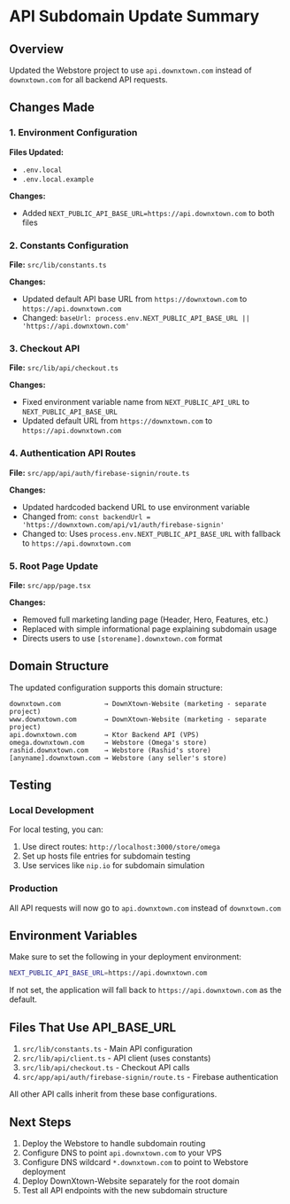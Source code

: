 # API Subdomain Update Summary

## Overview
Updated the Webstore project to use `api.downxtown.com` instead of `downxtown.com` for all backend API requests.

## Changes Made

### 1. Environment Configuration
**Files Updated:**
- `.env.local`
- `.env.local.example`

**Changes:**
- Added `NEXT_PUBLIC_API_BASE_URL=https://api.downxtown.com` to both files

### 2. Constants Configuration
**File:** `src/lib/constants.ts`

**Changes:**
- Updated default API base URL from `https://downxtown.com` to `https://api.downxtown.com`
- Changed: `baseUrl: process.env.NEXT_PUBLIC_API_BASE_URL || 'https://api.downxtown.com'`

### 3. Checkout API
**File:** `src/lib/api/checkout.ts`

**Changes:**
- Fixed environment variable name from `NEXT_PUBLIC_API_URL` to `NEXT_PUBLIC_API_BASE_URL`
- Updated default URL from `https://downxtown.com` to `https://api.downxtown.com`

### 4. Authentication API Routes
**File:** `src/app/api/auth/firebase-signin/route.ts`

**Changes:**
- Updated hardcoded backend URL to use environment variable
- Changed from: `const backendUrl = 'https://downxtown.com/api/v1/auth/firebase-signin'`
- Changed to: Uses `process.env.NEXT_PUBLIC_API_BASE_URL` with fallback to `https://api.downxtown.com`

### 5. Root Page Update
**File:** `src/app/page.tsx`

**Changes:**
- Removed full marketing landing page (Header, Hero, Features, etc.)
- Replaced with simple informational page explaining subdomain usage
- Directs users to use `[storename].downxtown.com` format

## Domain Structure

The updated configuration supports this domain structure:

```
downxtown.com           → DownXtown-Website (marketing - separate project)
www.downxtown.com       → DownXtown-Website (marketing - separate project)
api.downxtown.com       → Ktor Backend API (VPS)
omega.downxtown.com     → Webstore (Omega's store)
rashid.downxtown.com    → Webstore (Rashid's store)
[anyname].downxtown.com → Webstore (any seller's store)
```

## Testing

### Local Development
For local testing, you can:
1. Use direct routes: `http://localhost:3000/store/omega`
2. Set up hosts file entries for subdomain testing
3. Use services like `nip.io` for subdomain simulation

### Production
All API requests will now go to `api.downxtown.com` instead of `downxtown.com`

## Environment Variables

Make sure to set the following in your deployment environment:

```bash
NEXT_PUBLIC_API_BASE_URL=https://api.downxtown.com
```

If not set, the application will fall back to `https://api.downxtown.com` as the default.

## Files That Use API_BASE_URL

1. `src/lib/constants.ts` - Main API configuration
2. `src/lib/api/client.ts` - API client (uses constants)
3. `src/lib/api/checkout.ts` - Checkout API calls
4. `src/app/api/auth/firebase-signin/route.ts` - Firebase authentication

All other API calls inherit from these base configurations.

## Next Steps

1. Deploy the Webstore to handle subdomain routing
2. Configure DNS to point `api.downxtown.com` to your VPS
3. Configure DNS wildcard `*.downxtown.com` to point to Webstore deployment
4. Deploy DownXtown-Website separately for the root domain
5. Test all API endpoints with the new subdomain structure
